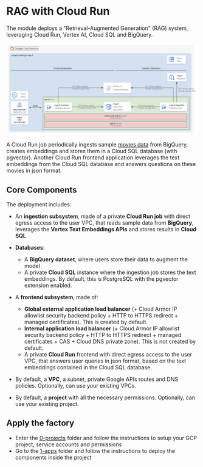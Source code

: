 # RAG with Cloud Run

The module deploys a "Retrieval-Augmented Generation" (RAG) system, leveraging Cloud Run, Vertex AI, Cloud SQL and BigQuery.

![Architecture Diagram](./diagram.png)

A Cloud Run job periodically ingests sample [movies data](./1-apps/data/top-100-imdb-movies.csv) from BigQuery, creates embeddings and stores them in a Cloud SQL database (with pgvector). Another Cloud Run frontend application leverages the text embeddings from the Cloud SQL database and answers questions on these movies in json format.

## Core Components

The deployment includes:

- An **ingestion subsystem**, made of a private **Cloud Run job** with direct egress access to the user VPC, that reads sample data from **BigQuery**, leverages the **Vertex Text Embeddings APIs** and stores results in **Cloud SQL**
	
- **Databases**:
	- A **BigQuery dataset**, where users store their data to augment the model
	- A private **Cloud SQL** instance where the ingestion job stores the text embeddings.
	  By default, this is PostgreSQL with the pgvector extension enabled.

- A **frontend subsystem**, made of:
	- **Global external application load balancer** (+ Cloud Armor IP allowlist security backend policy + HTTP to HTTPS redirect + managed certificates). This is created by default.
	- **Internal application load balancer** (+ Cloud Armor IP allowlist security backend policy + HTTP to HTTPS redirect + managed certificates + CAS + Cloud DNS private zone). This is not created by default.
	- A private **Cloud Run** frontend with direct egress access to the user VPC, that answers user queries in json format, based on the text embeddings contained in the Cloud SQL database.

- By default, a **VPC**, a subnet, private Google APIs routes and DNS policies. Optionally, can use your existing VPCs.
- By default, a **project** with all the necessary permissions. Optionally, can use your existing project.

## Apply the factory

- Enter the [0-projects](0-projects/README.md) folder and follow the instructions to setup your GCP project, service accounts and permissions
- Go to the [1-apps](1-apps/README.md) folder and follow the instructions to deploy the components inside the project

